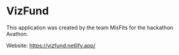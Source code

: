 # VizFund

This application was created by the team MisFits for the hackathon Avathon.

Website: https://vizfund.netlify.app/
